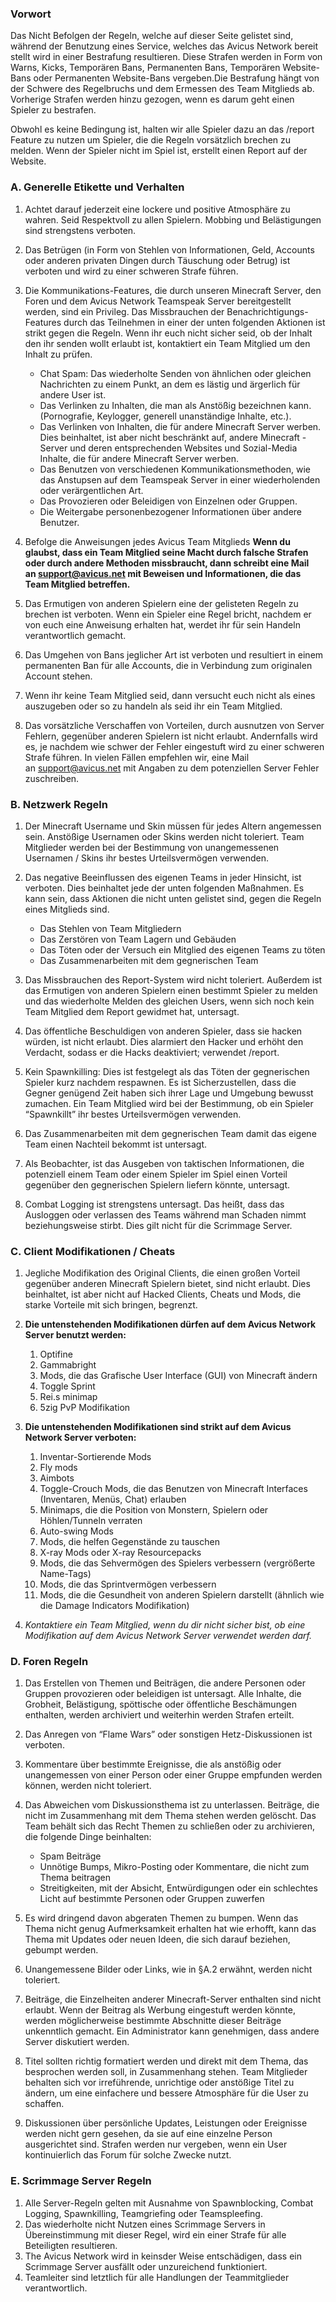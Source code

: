 ﻿### Vorwort

Das Nicht Befolgen der Regeln, welche auf dieser Seite gelistet sind, während der Benutzung eines Service, welches das Avicus Network bereit stellt wird in einer Bestrafung resultieren. Diese Strafen werden in Form von Warns, Kicks, Temporären Bans, Permanenten Bans, Temporären Website-Bans oder Permanenten Website-Bans vergeben.Die Bestrafung hängt von der Schwere des Regelbruchs und dem Ermessen des Team Mitglieds ab. Vorherige Strafen werden hinzu gezogen, wenn es darum geht einen Spieler zu bestrafen.

Obwohl es keine Bedingung ist, halten wir alle Spieler dazu an das /report Feature zu nutzen um Spieler, die die Regeln vorsätzlich brechen zu melden. Wenn der Spieler nicht im Spiel ist, erstellt einen Report auf der Website.

### A. Generelle Etikette und Verhalten

1. Achtet darauf jederzeit eine lockere und positive Atmosphäre zu wahren. Seid Respektvoll zu allen Spielern. Mobbing und Belästigungen sind strengstens verboten.
2. Das Betrügen (in Form von Stehlen von Informationen, Geld, Accounts oder anderen privaten Dingen durch Täuschung oder Betrug) ist verboten und wird zu einer schweren Strafe führen.
3. Die Kommunikations-Features, die durch unseren Minecraft Server, den Foren und dem Avicus Network Teamspeak Server bereitgestellt werden, sind ein Privileg. Das Missbrauchen der Benachrichtigungs-Features durch das Teilnehmen in einer der unten folgenden Aktionen ist strikt gegen die Regeln. Wenn ihr euch nicht sicher seid, ob der Inhalt den ihr senden wollt erlaubt ist, kontaktiert ein Team Mitglied um den Inhalt zu prüfen.
    - Chat Spam: Das wiederholte Senden von ähnlichen oder gleichen Nachrichten zu einem Punkt, an dem es lästig und ärgerlich für andere User ist.
    - Das Verlinken zu Inhalten, die man als Anstößig bezeichnen kann. (Pornografie, Keylogger, generell unanständige Inhalte, etc.).
    - Das Verlinken von Inhalten, die für andere Minecraft Server werben. Dies beinhaltet, ist aber nicht beschränkt auf, andere Minecraft -Server und deren entsprechenden Websites und Sozial-Media Inhalte, die für andere Minecraft Server werben.
    - Das Benutzen von verschiedenen Kommunikationsmethoden, wie das Anstupsen auf dem Teamspeak Server in einer wiederholenden oder verärgentlichen Art.
    - Das Provozieren oder Beleidigen von Einzelnen oder Gruppen.
    - Die Weitergabe personenbezogener Informationen über andere Benutzer.

4. Befolge die Anweisungen jedes Avicus Team Mitglieds **Wenn du glaubst, dass ein Team Mitglied seine Macht durch falsche Strafen oder durch andere Methoden missbraucht, dann schreibt eine Mail an [support@avicus.net](mailto:support@avicus.net) mit Beweisen und Informationen, die das Team Mitglied betreffen.**
5. Das Ermutigen von anderen Spielern eine der gelisteten Regeln zu brechen ist verboten. Wenn ein Spieler eine Regel bricht, nachdem er von euch eine Anweisung erhalten hat, werdet ihr für sein Handeln verantwortlich gemacht.
6. Das Umgehen von Bans jeglicher Art ist verboten und resultiert in einem permanenten Ban für alle Accounts, die in Verbindung zum originalen Account stehen.
7. Wenn ihr keine Team Mitglied seid, dann versucht euch nicht als eines auszugeben oder so zu handeln als seid ihr ein Team Mitglied.
8. Das vorsätzliche Verschaffen von Vorteilen, durch ausnutzen von Server Fehlern, gegenüber anderen Spielern ist nicht erlaubt. Andernfalls wird es, je nachdem wie schwer der Fehler eingestuft wird zu einer schweren Strafe führen. In vielen Fällen empfehlen wir, eine Mail an [support@avicus.net](mailto:support@avicus.net) mit Angaben zu dem potenziellen Server Fehler zuschreiben.
  

### B. Netzwerk Regeln

1. Der Minecraft Username und Skin müssen für jedes Altern angemessen sein. Anstößige Usernamen oder Skins werden nicht toleriert. Team Mitglieder werden bei der Bestimmung von unangemessenen Usernamen / Skins ihr bestes Urteilsvermögen verwenden.
2. Das negative Beeinflussen des eigenen Teams in jeder Hinsicht, ist verboten. Dies beinhaltet jede der unten folgenden Maßnahmen. Es kann sein, dass Aktionen die nicht unten gelistet sind, gegen die Regeln eines Mitglieds sind.
    - Das Stehlen von Team Mitgliedern
    - Das Zerstören von Team Lagern und Gebäuden
    - Das Töten oder der Versuch ein Mitglied des eigenen Teams zu töten
    - Das Zusammenarbeiten mit dem gegnerischen Team

3. Das Missbrauchen des Report-System wird nicht toleriert. Außerdem ist das Ermutigen von anderen Spielern einen bestimmt Spieler zu melden und das wiederholte Melden des gleichen Users, wenn sich noch kein Team Mitglied dem Report gewidmet hat, untersagt.
4. Das öffentliche Beschuldigen von anderen Spieler, dass sie hacken würden, ist nicht erlaubt. Dies alarmiert den Hacker und erhöht den Verdacht, sodass er die Hacks deaktiviert; verwendet /report.
5. Kein Spawnkilling: Dies ist festgelegt als das Töten der gegnerischen Spieler kurz nachdem respawnen. Es ist Sicherzustellen, dass die Gegner genügend Zeit haben sich ihrer Lage und Umgebung bewusst zumachen. Ein Team Mitglied wird bei der Bestimmung, ob ein Spieler “Spawnkillt” ihr bestes Urteilsvermögen verwenden.
6. Das Zusammenarbeiten mit dem gegnerischen Team damit das eigene Team einen Nachteil bekommt ist untersagt.
7. Als Beobachter, ist das Ausgeben von taktischen Informationen, die potenziell einem Team oder einem Spieler im Spiel einen Vorteil gegenüber den gegnerischen Spielern liefern könnte, untersagt.
8. Combat Logging ist strengstens untersagt. Das heißt, dass das Ausloggen oder verlassen des Teams während man Schaden nimmt beziehungsweise stirbt. Dies gilt nicht für die Scrimmage Server.
  

### C. Client Modifikationen / Cheats

1. Jegliche Modifikation des Original Clients, die einen großen Vorteil gegenüber anderen Minecraft Spielern bietet, sind nicht erlaubt. Dies beinhaltet, ist aber nicht auf Hacked Clients, Cheats und Mods, die starke Vorteile mit sich bringen, begrenzt.
2. **Die untenstehenden Modifikationen dürfen auf dem Avicus Network Server benutzt werden:**
    1. Optifine
    2. Gammabright
    3. Mods, die das Grafische User Interface (GUI) von Minecraft ändern
    4. Toggle Sprint
    5. Rei.s minimap
    6. 5zig PvP Modifikation

3. **Die untenstehenden Modifikationen sind strikt auf dem Avicus Network Server verboten:**
    1. Inventar-Sortierende Mods
    2. Fly mods
    3. Aimbots
    4. Toggle-Crouch Mods, die das Benutzen von Minecraft Interfaces (Inventaren, Menüs, Chat) erlauben
    5. Minimaps, die die Position von Monstern, Spielern oder Höhlen/Tunneln verraten
    6. Auto-swing Mods
    7. Mods, die helfen Gegenstände zu tauschen
    8. X-ray Mods oder X-ray Resourcepacks
    9. Mods, die das Sehvermögen des Spielers verbessern (vergrößerte Name-Tags)
    10. Mods, die das Sprintvermögen verbessern
    11. Mods, die die Gesundheit von anderen Spielern darstellt (ähnlich wie die Damage Indicators Modifikation) 

4. _Kontaktiere ein Team Mitglied, wenn du dir nicht sicher bist, ob eine Modifikation auf dem Avicus Network Server verwendet werden darf._
  

### D. Foren Regeln

1. Das Erstellen von Themen und Beiträgen, die andere Personen oder Gruppen provozieren oder beleidigen ist untersagt. Alle Inhalte, die Grobheit, Belästigung, spöttische oder öffentliche Beschämungen enthalten, werden archiviert und weiterhin werden Strafen erteilt.
2. Das Anregen von “Flame Wars” oder sonstigen Hetz-Diskussionen ist verboten.
3. Kommentare über bestimmte Ereignisse, die als anstößig oder unangemessen von einer Person oder einer Gruppe empfunden werden können, werden nicht toleriert.
4. Das Abweichen vom Diskussionsthema ist zu unterlassen. Beiträge, die nicht im Zusammenhang mit dem Thema stehen werden gelöscht. Das Team behält sich das Recht Themen zu schließen oder zu archivieren, die folgende Dinge beinhalten:
    - Spam Beiträge
    - Unnötige Bumps, Mikro-Posting oder Kommentare, die nicht zum Thema beitragen
    - Streitigkeiten, mit der Absicht, Entwürdigungen oder ein schlechtes Licht auf bestimmte Personen oder Gruppen zuwerfen

5. Es wird dringend davon abgeraten Themen zu bumpen. Wenn das Thema nicht genug Aufmerksamkeit erhalten hat wie erhofft, kann das Thema mit Updates oder neuen Ideen, die sich darauf beziehen, gebumpt werden.
6. Unangemessene Bilder oder Links, wie in §A.2 erwähnt, werden nicht toleriert.
7. Beiträge, die Einzelheiten anderer Minecraft-Server enthalten sind nicht erlaubt. Wenn der Beitrag als Werbung eingestuft werden könnte, werden möglicherweise bestimmte Abschnitte dieser Beiträge unkenntlich gemacht. Ein Administrator kann genehmigen, dass andere Server diskutiert werden.
8. Titel sollten richtig formatiert werden und direkt mit dem Thema, das besprochen werden soll, in Zusammenhang stehen. Team Mitglieder behalten sich vor irreführende, unrichtige oder anstößige Titel zu ändern, um eine einfachere und bessere Atmosphäre für die User zu schaffen.
9. Diskussionen über persönliche Updates, Leistungen oder Ereignisse werden nicht gern gesehen, da sie auf eine einzelne Person ausgerichtet sind. Strafen werden nur vergeben, wenn ein User kontinuierlich das Forum für solche Zwecke nutzt.
  

### E. Scrimmage Server Regeln

1. Alle Server-Regeln gelten mit Ausnahme von Spawnblocking, Combat Logging, Spawnkilling, Teamgriefing oder Teamspleefing.
2. Das wiederholte nicht Nutzen eines Scrimmage Servers in Übereinstimmung mit dieser Regel, wird ein einer Strafe für alle Beteiligten resultieren.
3. The Avicus Network wird in keinsder Weise entschädigen, dass ein Scrimmage Server ausfällt oder unzureichend funktioniert.
4. Teamleiter sind letztlich für alle Handlungen der Teammitglieder verantwortlich.
